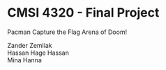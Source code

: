 # CMSI 4320 - Final Project
Pacman Capture the Flag Arena of Doom!

Zander Zemliak  
Hassan Hage Hassan  
Mina Hanna  
